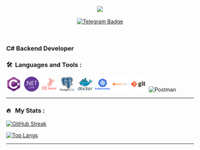  
<p align="center"><img src="https://media3.giphy.com/media/v1.Y2lkPTc5MGI3NjExYW1kOXN3b2MwMnBzZGZ2ZzA4eG9objZuMWtuajF4MXBvdzgwaGU5cCZlcD12MV9pbnRlcm5hbF9naWZfYnlfaWQmY3Q9Zw/QDjpIL6oNCVZ4qzGs7/giphy.gif" width="100"/></p>
<p align="center">
<a href="https://t.me/disb4lance"><img src="https://img.shields.io/badge/Telegram-blue?style=for-the-badge&logo=linkedin&logoColor=white" alt="Telegram Badge"></a>
</p>
<p align="center"><img src="https://komarev.com/ghpvc/?username=disb4lance&style=flat-square&color=blue" alt=""></p>

### C# Backend Developer

### 🛠 &nbsp;Languages and Tools :

  <p>
    <img src="https://github.com/devicons/devicon/blob/master/icons/csharp/csharp-original.svg" title="C#" alt="C#" width="40" height="40"/>&nbsp;
    <img src="https://github.com/devicons/devicon/blob/master/icons/dotnetcore/dotnetcore-original.svg" title=".NET Core" alt=".NET Core" width="40" height="40"/>&nbsp;
    <img src="https://github.com/devicons/devicon/blob/master/icons/microsoftsqlserver/microsoftsqlserver-plain-wordmark.svg" title="SQL Server" alt="SQL Server" width="40" height="40"/>&nbsp;
    <img src="https://github.com/devicons/devicon/blob/master/icons/postgresql/postgresql-original-wordmark.svg" title="PostgreSQL" alt="PostgreSQL" width="40" height="40"/>&nbsp;
    <img src="https://github.com/devicons/devicon/blob/master/icons/docker/docker-original-wordmark.svg" title="Docker" alt="Docker" width="40" height="40"/>&nbsp;
    <img src="https://github.com/devicons/devicon/blob/master/icons/kubernetes/kubernetes-plain-wordmark.svg" title="Kubernetes" alt="Kubernetes" width="40" height="40"/>&nbsp;
    <img src="https://github.com/devicons/devicon/blob/master/icons/rabbitmq/rabbitmq-original-wordmark.svg" title="RabbitMQ" alt="RabbitMQ" width="40" height="40"/>&nbsp;
    <img src="https://github.com/devicons/devicon/blob/master/icons/git/git-original-wordmark.svg" title="Git" alt="Git" width="40" height="40"/>&nbsp;
    <img src="https://www.vectorlogo.zone/logos/getpostman/getpostman-icon.svg" title="Postman" alt="Postman" width="40" height="40"/>&nbsp;
  </p>

---

### 🔥 &nbsp; My Stats :
[![GitHub Streak](https://streak-stats.demolab.com?user=disb4lance&theme=dark&background=000000)](https://git.io/streak-stats)

[![Top Langs](https://github-readme-stats.vercel.app/api/top-langs/?username=disb4lance&layout=compact&theme=vision-friendly-dark)](https://github.com/anuraghazra/github-readme-stats)

---

